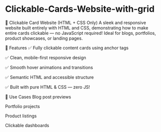 # Clickable-Cards-Website-with-grid
🔗 Clickable Card Website (HTML + CSS Only)
A sleek and responsive website built entirely with HTML and CSS, demonstrating how to make entire cards clickable — no JavaScript required! Ideal for blogs, portfolios, product showcases, or landing pages.

📌 Features
✅ Fully clickable content cards using anchor tags

✅ Clean, mobile-first responsive design

✅ Smooth hover animations and transitions

✅ Semantic HTML and accessible structure

✅ Built with pure HTML & CSS — zero JS!

🎯 Use Cases
Blog post previews

Portfolio projects

Product listings

Clickable dashboards
